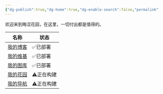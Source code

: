 ```yaml
---
{"dg-publish":true,"dg-home":true,"dg-enable-search":false,"permalink":"/主页/晦涩花园/","tags":["gardenEntry"],"dgPassFrontmatter":true}
---
```


欢迎来到晦涩花园，在这里，一切付出都是值得的。

| 名称                                            | 状态      |
| ----------------------------------------------- | --------- |
| [我的博客](https://obscurefreeman.netlify.app/) | ✅已部署   |
| [我的维基](https://sourcewiki.netlify.app/)     | ✅已部署   |
| [我的图库](https://obscureimage.netlify.app/)   | ✅已部署   |
| [我的花园](https://obscuregarden.netlify.app/)  | ⚠️正在构建 |
| [我的导航](https://obscurenav.netlify.app/)     | ⚠️正在构建 |